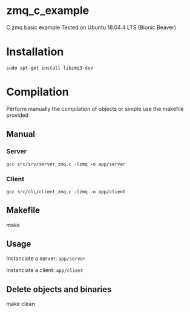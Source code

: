 # zmq_c_example
C zmq basic example
Tested on Ubuntu 18.04.4 LTS (Bionic Beaver)

# Installation
`sudo apt-get install libzmq3-dev`

# Compilation
Perform manually the compilation of objects or simple use the makefile provided

## Manual
### Server
`gcc src/srv/server_zmq.c -lzmq -o app/server`

### Client
`gcc src/cli/client_zmq.c -lzmq -o app/client`

## Makefile
make

## Usage
Instanciate a server:
`app/server`

Instanciate a client:
`app/client`

## Delete objects and binaries
make clean
